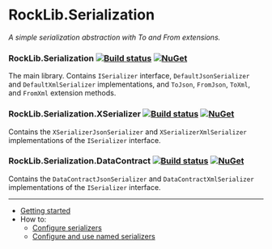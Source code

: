 # RockLib.Serialization

*A simple serialization abstraction with To and From extensions.*

### RockLib.Serialization [![Build status](https://ci.appveyor.com/api/projects/status/5q2c272sgo8dl6p2?svg=true)](https://ci.appveyor.com/project/RockLib/rocklib-serialization) [![NuGet](https://img.shields.io/nuget/vpre/RockLib.Serialization.svg)](https://www.nuget.org/packages/RockLib.Serialization)

The main library. Contains `ISerializer` interface, `DefaultJsonSerializer` and `DefaultXmlSerializer` implementations, and `ToJson`, `FromJson`, `ToXml`, and `FromXml` extension methods.

### RockLib.Serialization.XSerializer [![Build status](https://ci.appveyor.com/api/projects/status/hv1q0g024iepn6j0?svg=true)](https://ci.appveyor.com/project/RockLib/rocklib-serialization-v3nkb) [![NuGet](https://img.shields.io/nuget/vpre/RockLib.Serialization.XSerializer.svg)](https://www.nuget.org/packages/RockLib.Serialization.XSerializer)

Contains the `XSerializerJsonSerializer` and `XSerializerXmlSerializer` implementations of the `ISerializer` interface.

### RockLib.Serialization.DataContract [![Build status](https://ci.appveyor.com/api/projects/status/xwhs4snx62enst7q?svg=true)](https://ci.appveyor.com/project/RockLib/rocklib-serialization-80kpe) [![NuGet](https://img.shields.io/nuget/vpre/RockLib.Serialization.DataContract.svg)](https://www.nuget.org/packages/RockLib.Serialization.DataContract)

Contains the `DataContractJsonSerializer` and `DataContractXmlSerializer` implementations of the `ISerializer` interface.

---

- [Getting started](docs/GettingStarted.md)
- How to:
  - [Configure serializers](docs/ConfigureSerializers.md)
  - [Configure and use named serializers](docs/NamedSerializers.md)
